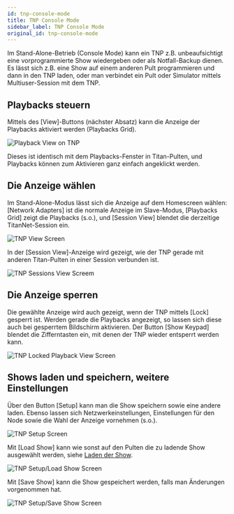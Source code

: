 ```yaml
---
id: tnp-console-mode
title: TNP Console Mode
sidebar_label: TNP Console Mode
original_id: tnp-console-mode
---
```


Im Stand-Alone-Betrieb (Console Mode) kann ein TNP z.B. unbeaufsichtigt
eine vorprogrammierte Show wiedergeben oder als Notfall-Backup dienen.
Es lässt sich z.B. eine Show auf einem anderen Pult programmieren und
dann in den TNP laden, oder man verbindet ein Pult oder Simulator mittels
Multiuser-Session mit dem TNP.

Playbacks steuern
-----------------

Mittels des \[View\]-Buttons (nächster Absatz) kann die Anzeige der
Playbacks aktiviert werden (Playbacks Grid).

![Playback View on TNP](/docs/images/Playback-View-on-TNP.png)

Dieses ist identisch mit dem Playbacks-Fenster in Titan-Pulten, und
Playbacks können zum Aktivieren ganz einfach angeklickt werden.

Die Anzeige wählen
------------------

Im Stand-Alone-Modus lässt sich die Anzeige auf dem Homescreen wählen:
\[Network Adapters\] ist die normale Anzeige im Slave-Modus, \[Playbacks
Grid\] zeigt die Playbacks (s.o.), und \[Session View\] blendet die
derzeitige TitanNet-Session ein.

![TNP View Screen](/docs/images/TNP-View-Screen.png)

In der \[Session View\]-Anzeige wird gezeigt, wie der TNP gerade mit
anderen Titan-Pulten in einer Session verbunden ist.

![TNP Sessions View Screem](/docs/images/TNP-Sessions-View-Screem.png)

Die Anzeige sperren
-------------------

Die gewählte Anzeige wird auch gezeigt, wenn der TNP mittels \[Lock\]
gesperrt ist. Werden gerade die Playbacks angezeigt, so lassen sich
diese auch bei gesperrtem Bildschirm aktivieren. Der Button \[Show
Keypad\] blendet die Zifferntasten ein, mit denen der TNP wieder
entsperrt werden kann.

![TNP Locked Playback View Screen](/docs/images/TNP-Locked-Playback-View-Screen.png)

Shows laden und speichern, weitere Einstellungen
------------------------------------------------

Über den Button \[Setup\] kann man die Show speichern sowie eine andere
laden. Ebenso lassen sich Netzwerkeinstellungen, Einstellungen für den
Node sowie die Wahl der Anzeige vornehmen (s.o.).

![TNP Setup Screen](/docs/images/TNP-Setup-Screen.png)

Mit \[Load Show\] kann wie sonst auf den Pulten die zu ladende Show
ausgewählt werden, siehe [Laden der Show](../titan-basics/loading-and-saving-shows.md).

![TNP Setup/Load Show Screen](/docs/images/TNP-Setup-Load-Show-Screen.png)

Mit \[Save Show\] kann die Show gespeichert werden, falls man Änderungen
vorgenommen hat.

![TNP Setup/Save Show Screen](/docs/images/TNP-Setup-Save-Show-Screen.png)
